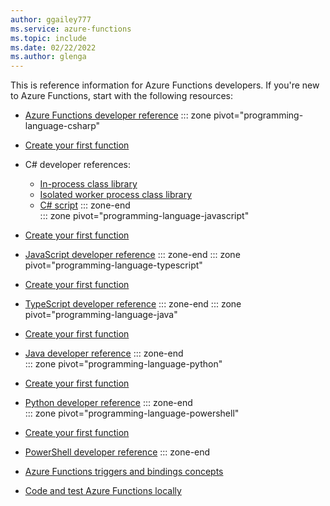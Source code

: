 ```yaml
---
author: ggailey777
ms.service: azure-functions
ms.topic: include
ms.date: 02/22/2022
ms.author: glenga
---
```


This is reference information for Azure Functions developers. If you're new to Azure Functions, start with the following resources:

* [Azure Functions developer reference](../articles/azure-functions/functions-reference.md)
::: zone pivot="programming-language-csharp"
* [Create your first function](../articles/azure-functions/create-first-function-vs-code-csharp.md)

* C# developer references:
    * [In-process class library](../articles/azure-functions/functions-dotnet-class-library.md)
    * [Isolated worker process class library](../articles/azure-functions/dotnet-isolated-process-guide.md)
    * [C# script](../articles/azure-functions/functions-reference-csharp.md)
::: zone-end  
::: zone pivot="programming-language-javascript"  
* [Create your first function](../articles/azure-functions/create-first-function-vs-code-node.md)

* [JavaScript developer reference](../articles/azure-functions/functions-reference-node.md?tabs=javascript)
::: zone-end
::: zone pivot="programming-language-typescript"  
* [Create your first function](../articles/azure-functions/create-first-function-vs-code-typescript.md)

* [TypeScript developer reference](../articles/azure-functions/functions-reference-node.md?tabs=typescript)
::: zone-end
::: zone pivot="programming-language-java"
* [Create your first function](../articles/azure-functions/create-first-function-cli-java.md)

* [Java developer reference](../articles/azure-functions/functions-reference-java.md)
::: zone-end  
::: zone pivot="programming-language-python"  
* [Create your first function](../articles/azure-functions/create-first-function-vs-code-python.md)

* [Python developer reference](../articles/azure-functions/functions-reference-python.md)
::: zone-end  
::: zone pivot="programming-language-powershell"
* [Create your first function](../articles/azure-functions/create-first-function-vs-code-powershell.md)

* [PowerShell developer reference](../articles/azure-functions/functions-reference-powershell.md)
::: zone-end 
* [Azure Functions triggers and bindings concepts](../articles/azure-functions/functions-triggers-bindings.md)

* [Code and test Azure Functions locally](../articles/azure-functions/functions-develop-local.md)
